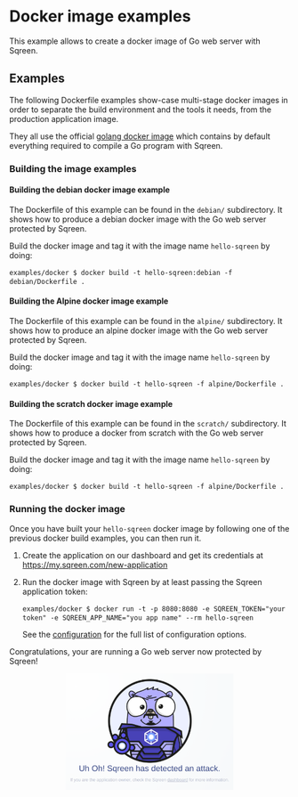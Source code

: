# Docker image examples

This example allows to create a docker image of Go web server with Sqreen.

## Examples

The following Dockerfile examples show-case multi-stage docker images in order
to separate the build environment and the tools it needs, from the production
application image.

They all use the official [golang docker image](https://hub.docker.com/_/golang)
which contains by default everything required to compile a Go program with
Sqreen.

### Building the image examples

#### Building the debian docker image example

The Dockerfile of this example can be found in the `debian/` subdirectory.
It shows how to produce a debian docker image with the Go web server
protected by Sqreen.

Build the docker image and tag it with the image name `hello-sqreen` by doing:

```console
examples/docker $ docker build -t hello-sqreen:debian -f debian/Dockerfile .
```

#### Building the Alpine docker image example

The Dockerfile of this example can be found in the `alpine/` subdirectory.
It shows how to produce an alpine docker image with the Go web server
protected by Sqreen.

Build the docker image and tag it with the image name `hello-sqreen` by doing:

```console
examples/docker $ docker build -t hello-sqreen -f alpine/Dockerfile .
```

#### Building the scratch docker image example

The Dockerfile of this example can be found in the `scratch/` subdirectory.
It shows how to produce a docker from scratch with the Go web server protected
by Sqreen.

Build the docker image and tag it with the image name `hello-sqreen` by doing:

```console
examples/docker $ docker build -t hello-sqreen -f alpine/Dockerfile .
```

### Running the docker image

Once you have built your `hello-sqreen` docker image by following one of the
previous docker build examples, you can then run it.

1. Create the application on our dashboard and get its credentials at <https://my.sqreen.com/new-application>

1. Run the docker image with Sqreen by at least passing the Sqreen application
   token:
   ```console
   examples/docker $ docker run -t -p 8080:8080 -e SQREEN_TOKEN="your token" -e SQREEN_APP_NAME="you app name" --rm hello-sqreen
   ```
   See the [configuration](https://docs.sqreen.com/go/configuration/) for the
   full list of configuration options.

Congratulations, your are running a Go web server now protected by Sqreen!

<p align="center">
<img width="60%" src="../../doc/images/blocking-page-with-gopher.png" alt="Sqreen for Go" title="Sqreen for Go" />
</p>
